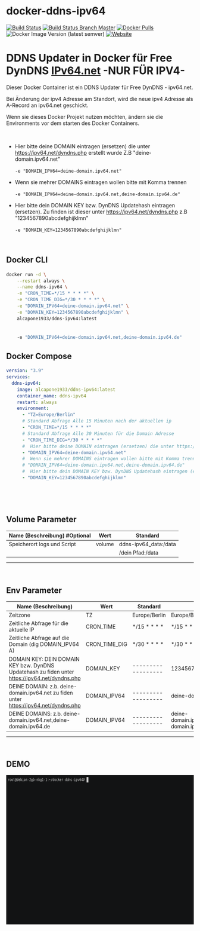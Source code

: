 # docker-ddns-ipv64

[![Build Status](https://shields.cosanostra-cloud.de/drone/build/alcapone1933/docker-ddns-ipv64?logo=drone&server=https%3A%2F%2Fdrone.docker-for-life.de)](https://drone.docker-for-life.de/alcapone1933/docker-ddns-ipv64)
[![Build Status Branch Master](https://shields.cosanostra-cloud.de/drone/build/alcapone1933/docker-ddns-ipv64/master?logo=drone&label=build%20%5Bbranch%20master%5D&server=https%3A%2F%2Fdrone.docker-for-life.de)](https://drone.docker-for-life.de/alcapone1933/docker-ddns-ipv64/branches)
[![Docker Pulls](https://shields.cosanostra-cloud.de/docker/pulls/alcapone1933/ddns-ipv64?logo=docker&logoColor=blue)](https://hub.docker.com/r/alcapone1933/ddns-ipv64/tags)
![Docker Image Version (latest semver)](https://shields.cosanostra-cloud.de/docker/v/alcapone1933/ddns-ipv64?sort=semver&logo=docker&logoColor=blue&label=dockerhub%20version)
[![Website](https://shields.cosanostra-cloud.de/website?down_color=red&down_message=down&label=Status%20Webseite%20IPV64.NET&style=plastic&up_color=green&up_message=ready&url=https%3A%2F%2Fipv64.net%2F)](https://ipv64.net/)
&nbsp;

# DDNS Updater in Docker für Free DynDNS [IPv64.net](https://ipv64.net/) -NUR FÜR IPV4-

Dieser Docker Container ist ein DDNS Updater für Free DynDNS - ipv64.net.

Bei Änderung der ipv4 Adresse am Standort, wird die neue ipv4 Adresse als A-Record an ipv64.net geschickt.

Wenn sie dieses Docker Projekt nutzen möchten, ändern sie die Environments vor dem starten des Docker Containers.

&nbsp;

  * Hier bitte deine DOMAIN eintragen (ersetzen) die unter https://ipv64.net/dyndns.php erstellt wurde Z.B "deine-domain.ipv64.net"

    `-e "DOMAIN_IPV64=deine-domain.ipv64.net"`

  * Wenn sie mehrer DOMAINS eintragen wollen bitte mit Komma trennen

    `-e "DOMAIN_IPV64=deine-domain.ipv64.net,deine-domain.ipv64.de"`

  * Hier bitte dein DOMAIN KEY bzw. DynDNS Updatehash eintragen (ersetzen). Zu finden ist dieser unter https://ipv64.net/dyndns.php z.B "1234567890abcdefghijklmn"

    `-e "DOMAIN_KEY=1234567890abcdefghijklmn"`

&nbsp;

## Docker CLI

```bash
docker run -d \
    --restart always \
    --name ddns-ipv64 \
    -e "CRON_TIME=*/15 * * * *" \
    -e "CRON_TIME_DIG=*/30 * * * *" \
    -e "DOMAIN_IPV64=deine-domain.ipv64.net" \
    -e "DOMAIN_KEY=1234567890abcdefghijklmn" \
    alcapone1933/ddns-ipv64:latest


    -e "DOMAIN_IPV64=deine-domain.ipv64.net,deine-domain.ipv64.de"
```

## Docker Compose

```yaml
version: "3.9"
services:
  ddns-ipv64:
    image: alcapone1933/ddns-ipv64:latest
    container_name: ddns-ipv64
    restart: always
    environment:
      - "TZ=Europe/Berlin"
      # Standard Abfrage Alle 15 Minuten nach der aktuellen ip
      - "CRON_TIME=*/15 * * * *"
      # Standard Abfrage Alle 30 Minuten für die Domain Adresse 
      - "CRON_TIME_DIG=*/30 * * * *"
      #  Hier bitte deine DOMAIN eintragen (ersetzen) die unter https://ipv64.net/dyndns.php erstellt wurde Z.B "deine-domain.ipv64.net"
      - "DOMAIN_IPV64=deine-domain.ipv64.net"
      #  Wenn sie mehrer DOMAINS eintragen wollen bitte mit Komma trennen
      # "DOMAIN_IPV64=deine-domain.ipv64.net,deine-domain.ipv64.de"
      #  Hier bitte dein DOMAIN KEY bzw. DynDNS Updatehash eintragen (ersetzen). Zu finden ist dieser unter https://ipv64.net/dyndns.php z.B "1234567890abcdefghijklmn"
      - "DOMAIN_KEY=1234567890abcdefghijklmn"

```

&nbsp;

&nbsp;

## Volume Parameter

| Name (Beschreibung) #Optional | Wert    | Standard              |
| ----------------------------- | ------- | --------------------- |
| Speicherort logs und Script   | volume  | ddns-ipv64_data:/data |
|                               |         | /dein Pfad:/data      |

* * *

&nbsp;

## Env Parameter

| Name (Beschreibung)                                                                            | Wert            | Standard           | Beispiel                                     |
| ---------------------------------------------------------------------------------------------- | --------------- | ------------------ | -------------------------------------------- |
| Zeitzone                                                                                       | TZ              | Europe/Berlin      | Europe/Berlin                                |
| Zeitliche Abfrage für die aktuelle IP                                                          | CRON_TIME       | */15 * * * *       | */15 * * * *                                 |
| Zeitliche Abfrage auf die Domain (dig DOMAIN_IPV64 A)                                          | CRON_TIME_DIG   | */30 * * * *       | */30 * * * *                                 |
| DOMAIN KEY: DEIN DOMAIN KEY bzw. DynDNS Updatehash zu fiden unter https://ipv64.net/dyndns.php | DOMAIN_KEY      | ------------------ | 1234567890abcdefghijklmn                     |
| DEINE DOMAIN:  z.b. deine-domain.ipv64.net zu fiden unter         https://ipv64.net/dyndns.php | DOMAIN_IPV64    | ------------------ | deine-domain.ipv64.net                       |
| DEINE DOMAINS: z.b. deine-domain.ipv64.net,deine-domain.ipv64.de                               | DOMAIN_IPV64    | ------------------ | deine-domain.ipv64.net,deine-domain.ipv64.de |                                                                   
* * *

&nbsp;

## DEMO

<img src="demo/demo.gif" width="700" height="400">

